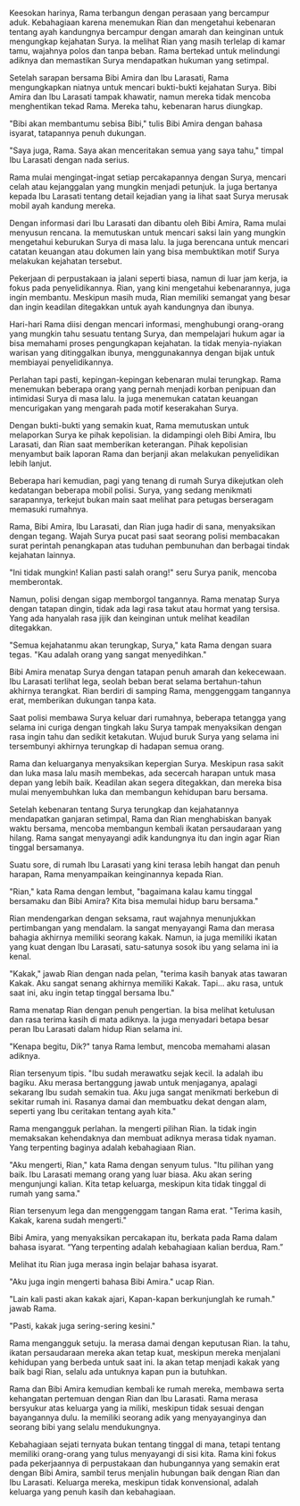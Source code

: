 Keesokan harinya, Rama terbangun dengan perasaan yang bercampur aduk. Kebahagiaan karena menemukan Rian dan mengetahui kebenaran tentang ayah kandungnya bercampur dengan amarah dan keinginan untuk mengungkap kejahatan Surya. Ia melihat Rian yang masih terlelap di kamar tamu, wajahnya polos dan tanpa beban. Rama bertekad untuk melindungi adiknya dan memastikan Surya mendapatkan hukuman yang setimpal.

Setelah sarapan bersama Bibi Amira dan Ibu Larasati, Rama mengungkapkan niatnya untuk mencari bukti-bukti kejahatan Surya. Bibi Amira dan Ibu Larasati tampak khawatir, namun mereka tidak mencoba menghentikan tekad Rama. Mereka tahu, kebenaran harus diungkap.

"Bibi akan membantumu sebisa Bibi," tulis Bibi Amira dengan bahasa isyarat, tatapannya penuh dukungan.

"Saya juga, Rama. Saya akan menceritakan semua yang saya tahu," timpal Ibu Larasati dengan nada serius.

Rama mulai mengingat-ingat setiap percakapannya dengan Surya, mencari celah atau kejanggalan yang mungkin menjadi petunjuk. Ia juga bertanya kepada Ibu Larasati tentang detail kejadian yang ia lihat saat Surya merusak mobil ayah kandung mereka.

Dengan informasi dari Ibu Larasati dan dibantu oleh Bibi Amira, Rama mulai menyusun rencana. Ia memutuskan untuk mencari saksi lain yang mungkin mengetahui keburukan Surya di masa lalu. Ia juga berencana untuk mencari catatan keuangan atau dokumen lain yang bisa membuktikan motif Surya melakukan kejahatan tersebut.

Pekerjaan di perpustakaan ia jalani seperti biasa, namun di luar jam kerja, ia fokus pada penyelidikannya. Rian, yang kini mengetahui kebenarannya, juga ingin membantu. Meskipun masih muda, Rian memiliki semangat yang besar dan ingin keadilan ditegakkan untuk ayah kandungnya dan ibunya.

Hari-hari Rama diisi dengan mencari informasi, menghubungi orang-orang yang mungkin tahu sesuatu tentang Surya, dan mempelajari hukum agar ia bisa memahami proses pengungkapan kejahatan. Ia tidak menyia-nyiakan warisan yang ditinggalkan ibunya, menggunakannya dengan bijak untuk membiayai penyelidikannya.

Perlahan tapi pasti, kepingan-kepingan kebenaran mulai terungkap. Rama menemukan beberapa orang yang pernah menjadi korban penipuan dan intimidasi Surya di masa lalu. Ia juga menemukan catatan keuangan mencurigakan yang mengarah pada motif keserakahan Surya.

Dengan bukti-bukti yang semakin kuat, Rama memutuskan untuk melaporkan Surya ke pihak kepolisian. Ia didampingi oleh Bibi Amira, Ibu Larasati, dan Rian saat memberikan keterangan. Pihak kepolisian menyambut baik laporan Rama dan berjanji akan melakukan penyelidikan lebih lanjut.

Beberapa hari kemudian, pagi yang tenang di rumah Surya dikejutkan oleh kedatangan beberapa mobil polisi. Surya, yang sedang menikmati sarapannya, terkejut bukan main saat melihat para petugas berseragam memasuki rumahnya.

Rama, Bibi Amira, Ibu Larasati, dan Rian juga hadir di sana, menyaksikan dengan tegang. Wajah Surya pucat pasi saat seorang polisi membacakan surat perintah penangkapan atas tuduhan pembunuhan dan berbagai tindak kejahatan lainnya.

"Ini tidak mungkin! Kalian pasti salah orang!" seru Surya panik, mencoba memberontak.

Namun, polisi dengan sigap memborgol tangannya. Rama menatap Surya dengan tatapan dingin, tidak ada lagi rasa takut atau hormat yang tersisa. Yang ada hanyalah rasa jijik dan keinginan untuk melihat keadilan ditegakkan.

"Semua kejahatanmu akan terungkap, Surya," kata Rama dengan suara tegas. "Kau adalah orang yang sangat menyedihkan."

Bibi Amira menatap Surya dengan tatapan penuh amarah dan kekecewaan. Ibu Larasati terlihat lega, seolah beban berat selama bertahun-tahun akhirnya terangkat. Rian berdiri di samping Rama, menggenggam tangannya erat, memberikan dukungan tanpa kata.

Saat polisi membawa Surya keluar dari rumahnya, beberapa tetangga yang selama ini curiga dengan tingkah laku Surya tampak menyaksikan dengan rasa ingin tahu dan sedikit ketakutan. Wujud buruk Surya yang selama ini tersembunyi akhirnya terungkap di hadapan semua orang.

Rama dan keluarganya menyaksikan kepergian Surya. Meskipun rasa sakit dan luka masa lalu masih membekas, ada secercah harapan untuk masa depan yang lebih baik. Keadilan akan segera ditegakkan, dan mereka bisa mulai menyembuhkan luka dan membangun kehidupan baru bersama.




Setelah kebenaran tentang Surya terungkap dan kejahatannya mendapatkan ganjaran setimpal, Rama dan Rian menghabiskan banyak waktu bersama, mencoba membangun kembali ikatan persaudaraan yang hilang. Rama sangat menyayangi adik kandungnya itu dan ingin agar Rian tinggal bersamanya.

Suatu sore, di rumah Ibu Larasati yang kini terasa lebih hangat dan penuh harapan, Rama menyampaikan keinginannya kepada Rian.

"Rian," kata Rama dengan lembut, "bagaimana kalau kamu tinggal bersamaku dan Bibi Amira? Kita bisa memulai hidup baru bersama."

Rian mendengarkan dengan seksama, raut wajahnya menunjukkan pertimbangan yang mendalam. Ia sangat menyayangi Rama dan merasa bahagia akhirnya memiliki seorang kakak. Namun, ia juga memiliki ikatan yang kuat dengan Ibu Larasati, satu-satunya sosok ibu yang selama ini ia kenal.

"Kakak," jawab Rian dengan nada pelan, "terima kasih banyak atas tawaran Kakak. Aku sangat senang akhirnya memiliki Kakak. Tapi... aku rasa, untuk saat ini, aku ingin tetap tinggal bersama Ibu."

Rama menatap Rian dengan penuh pengertian. Ia bisa melihat ketulusan dan rasa terima kasih di mata adiknya. Ia juga menyadari betapa besar peran Ibu Larasati dalam hidup Rian selama ini.

"Kenapa begitu, Dik?" tanya Rama lembut, mencoba memahami alasan adiknya.

Rian tersenyum tipis. "Ibu sudah merawatku sejak kecil. Ia adalah ibu bagiku. Aku merasa bertanggung jawab untuk menjaganya, apalagi sekarang Ibu sudah semakin tua. Aku juga sangat menikmati berkebun di sekitar rumah ini. Rasanya damai dan membuatku dekat dengan alam, seperti yang Ibu ceritakan tentang ayah kita."

Rama mengangguk perlahan. Ia mengerti pilihan Rian. Ia tidak ingin memaksakan kehendaknya dan membuat adiknya merasa tidak nyaman. Yang terpenting baginya adalah kebahagiaan Rian.

"Aku mengerti, Rian," kata Rama dengan senyum tulus. "Itu pilihan yang baik. Ibu Larasati memang orang yang luar biasa. Aku akan sering mengunjungi kalian. Kita tetap keluarga, meskipun kita tidak tinggal di rumah yang sama."

Rian tersenyum lega dan menggenggam tangan Rama erat. "Terima kasih, Kakak, karena sudah mengerti."

Bibi Amira, yang menyaksikan percakapan itu, berkata pada Rama dalam bahasa isyarat. “Yang terpenting adalah kebahagiaan kalian berdua, Ram.”

Melihat itu Rian juga merasa ingin belajar bahasa isyarat. 

"Aku juga ingin mengerti bahasa Bibi Amira." ucap Rian. 

"Lain kali pasti akan kakak ajari, Kapan-kapan berkunjunglah ke rumah." jawab Rama. 

"Pasti, kakak juga sering-sering kesini."

Rama mengangguk setuju. Ia merasa damai dengan keputusan Rian. Ia tahu, ikatan persaudaraan mereka akan tetap kuat, meskipun mereka menjalani kehidupan yang berbeda untuk saat ini. Ia akan tetap menjadi kakak yang baik bagi Rian, selalu ada untuknya kapan pun ia butuhkan.

Rama dan Bibi Amira kemudian kembali ke rumah mereka, membawa serta kehangatan pertemuan dengan Rian dan Ibu Larasati. Rama merasa bersyukur atas keluarga yang ia miliki, meskipun tidak sesuai dengan bayangannya dulu. Ia memiliki seorang adik yang menyayanginya dan seorang bibi yang selalu mendukungnya.

Kebahagiaan sejati ternyata bukan tentang tinggal di mana, tetapi tentang memiliki orang-orang yang tulus menyayangi di sisi kita. Rama kini fokus pada pekerjaannya di perpustakaan dan hubungannya yang semakin erat dengan Bibi Amira, sambil terus menjalin hubungan baik dengan Rian dan Ibu Larasati. Keluarga mereka, meskipun tidak konvensional, adalah keluarga yang penuh kasih dan kebahagiaan.